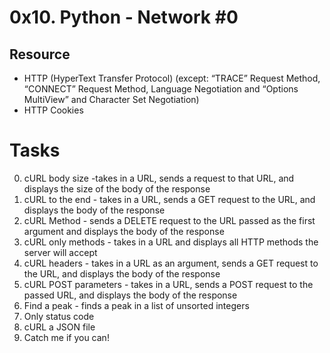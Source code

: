 # 0x10. Python - Network #0

## Resource

* HTTP (HyperText Transfer Protocol) (except: “TRACE” Request Method, “CONNECT” Request Method, Language Negotiation and “Options MultiView” and Character Set Negotiation)
* HTTP Cookies

# Tasks

0. cURL body size -takes in a URL, sends a request to that URL, and displays the size of the body of the response
1. cURL to the end - takes in a URL, sends a GET request to the URL, and displays the body of the response
2. cURL Method - sends a DELETE request to the URL passed as the first argument and displays the body of the response
3. cURL only methods - takes in a URL and displays all HTTP methods the server will accept
4. cURL headers - takes in a URL as an argument, sends a GET request to the URL, and displays the body of the response
5. cURL POST parameters - takes in a URL, sends a POST request to the passed URL, and displays the body of the response
6. Find a peak - finds a peak in a list of unsorted integers
7. Only status code
8. cURL a JSON file
9. Catch me if you can!
